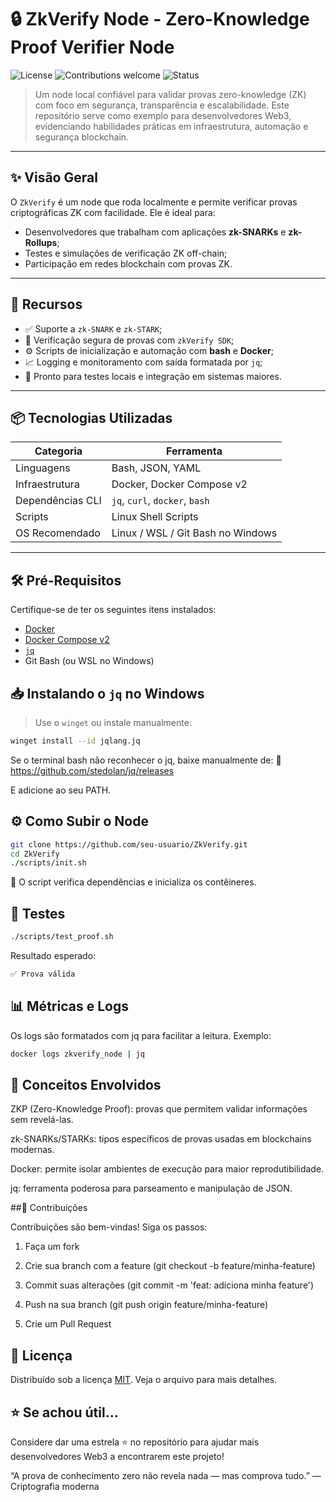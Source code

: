 # 🔒 ZkVerify Node - Zero-Knowledge Proof Verifier Node

![License](https://img.shields.io/badge/license-MIT-green.svg)
![Contributions welcome](https://img.shields.io/badge/contributions-welcome-brightgreen.svg)
![Status](https://img.shields.io/badge/status-active-blue.svg)

> Um node local confiável para validar provas zero-knowledge (ZK) com foco em segurança, transparência e escalabilidade. Este repositório serve como exemplo para desenvolvedores Web3, evidenciando habilidades práticas em infraestrutura, automação e segurança blockchain.

---

## ✨ Visão Geral

O `ZkVerify` é um node que roda localmente e permite verificar provas criptográficas ZK com facilidade. Ele é ideal para:

- Desenvolvedores que trabalham com aplicações **zk-SNARKs** e **zk-Rollups**;
- Testes e simulações de verificação ZK off-chain;
- Participação em redes blockchain com provas ZK.

---

## 🚀 Recursos

- ✅ Suporte a `zk-SNARK` e `zk-STARK`;
- 🔐 Verificação segura de provas com `zkVerify SDK`;
- ⚙️ Scripts de inicialização e automação com **bash** e **Docker**;
- 📈 Logging e monitoramento com saída formatada por `jq`;
- 🧱 Pronto para testes locais e integração em sistemas maiores.

---

## 📦 Tecnologias Utilizadas

| Categoria          | Ferramenta                      |
|--------------------|---------------------------------|
| Linguagens         | Bash, JSON, YAML                |
| Infraestrutura     | Docker, Docker Compose v2       |
| Dependências CLI   | `jq`, `curl`, `docker`, `bash`  |
| Scripts            | Linux Shell Scripts             |
| OS Recomendado     | Linux / WSL / Git Bash no Windows |

---

## 🛠️ Pré-Requisitos

Certifique-se de ter os seguintes itens instalados:

- [Docker](https://www.docker.com/)
- [Docker Compose v2](https://docs.docker.com/compose/)
- [`jq`](https://jqlang.github.io/jq/download/)
- Git Bash (ou WSL no Windows)

## 📥 Instalando o `jq` no Windows

> Use o `winget` ou instale manualmente:

```bash
winget install --id jqlang.jq
```

Se o terminal bash não reconhecer o jq, baixe manualmente de:
🔗 https://github.com/stedolan/jq/releases

E adicione ao seu PATH.

## ⚙️ Como Subir o Node

```bash
git clone https://github.com/seu-usuario/ZkVerify.git
cd ZkVerify
./scripts/init.sh
```

📌 O script verifica dependências e inicializa os contêineres.

## 🧪 Testes

```bash
./scripts/test_proof.sh
```

Resultado esperado:

```bash
✅ Prova válida
```

## 📊 Métricas e Logs

Os logs são formatados com jq para facilitar a leitura. Exemplo:

```bash
docker logs zkverify_node | jq
```

## 🧠 Conceitos Envolvidos
ZKP (Zero-Knowledge Proof): provas que permitem validar informações sem revelá-las.

zk-SNARKs/STARKs: tipos específicos de provas usadas em blockchains modernas.

Docker: permite isolar ambientes de execução para maior reprodutibilidade.

jq: ferramenta poderosa para parseamento e manipulação de JSON.

##🤝 Contribuições

Contribuições são bem-vindas! Siga os passos:

1. Faça um fork

2. Crie sua branch com a feature (git checkout -b feature/minha-feature)

3. Commit suas alterações (git commit -m 'feat: adiciona minha feature')

4. Push na sua branch (git push origin feature/minha-feature)

5. Crie um Pull Request

## 🧾 Licença
Distribuído sob a licença [MIT](LICENSE). Veja o arquivo para mais detalhes.

## ⭐️ Se achou útil...
Considere dar uma estrela ⭐️ no repositório para ajudar mais desenvolvedores Web3 a encontrarem este projeto!

“A prova de conhecimento zero não revela nada — mas comprova tudo.”
— Criptografia moderna

